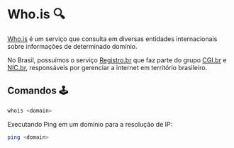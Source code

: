 # Who.is 🔍

[Who.is](http://who.is/whois) é um serviço que consulta em diversas entidades internacionais sobre informações de determinado domínio.

No Brasil, possuímos o serviço [Registro.br](http://registro.br/) que faz parte do grupo [CGI.br](https://cgi.br/) e [NIC.br](https://nic.br/), responsáveis por gerenciar a internet em território brasileiro.


## Comandos 🕹

```bash
whois <domain>
```

Executando Ping em um domínio para a resolução de IP:
```bash
ping <domain>
```
